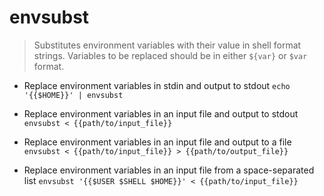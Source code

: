 # envsubst
> Substitutes environment variables with their value in shell format strings.
> Variables to be replaced should be in either `${var}` or `$var` format.

- Replace environment variables in stdin and output to stdout
`echo '{{$HOME}}' | envsubst`

- Replace environment variables in an input file and output to stdout
`envsubst < {{path/to/input_file}}`

- Replace environment variables in an input file and output to a file
`envsubst < {{path/to/input_file}} > {{path/to/output_file}}`

- Replace environment variables in an input file from a space-separated list
`envsubst '{{$USER $SHELL $HOME}}' < {{path/to/input_file}}`
